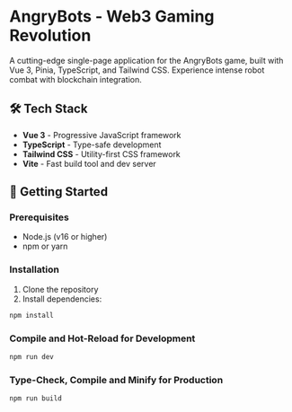 # AngryBots - Web3 Gaming Revolution

A cutting-edge single-page application for the AngryBots game, built with Vue 3, Pinia, TypeScript, and Tailwind CSS. Experience intense robot combat with blockchain integration.

## 🛠️ Tech Stack

- **Vue 3** - Progressive JavaScript framework
- **TypeScript** - Type-safe development
- **Tailwind CSS** - Utility-first CSS framework
- **Vite** - Fast build tool and dev server

## 🚀 Getting Started

### Prerequisites

- Node.js (v16 or higher)
- npm or yarn

### Installation

1. Clone the repository
2. Install dependencies:

```sh
npm install
```

### Compile and Hot-Reload for Development

```sh
npm run dev
```

### Type-Check, Compile and Minify for Production

```sh
npm run build
```
